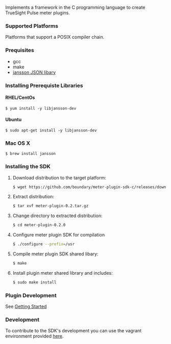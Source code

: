 Implements a framework in the C programming language to create TrueSight Pulse meter plugins.

### Supported Platforms

Platforms that support a POSIX compiler chain.

### Prequisites

- gcc
- make
- [jansson JSON libary](http://www.digip.org/jansson/)

### Installing Prerequiste Libraries

#### RHEL/CentOs

```
$ yum install -y libjansson-dev
``` 

#### Ubuntu

```
$ sudo apt-get install -y libjansson-dev
``` 

### Mac OS X

```
$ brew install jansson 
```

### Installing the SDK

1. Download distribution to the target platform:

    ```bash
    $ wget https://github.com/boundary/meter-plugin-sdk-c/releases/download/v0.2.0/meter-plugin-0.2.0.tar.gz
    ```
2. Extract distribution:

   ```bash
   $ tar xvf meter-plugin-0.2.tar.gz
   ```

3. Change directory to extracted distribution:

   ```bash
   $ cd meter-plugin-0.2.0
   ```

4. Configure meter plugin SDK for compilation

   ```bash
   $ ./configure --prefix=/usr
   ```

5. Compile meter plugin SDK shared libary:

   ```bash
   $ make
   ```

6. Install plugin meter shared library and includes:

   ```bash
   $ sudo make install
   ```

### Plugin Development

See [Getting Started](getting_started.md)

### Development

To contribute to the SDK's development you can use the vagrant environment provided [here](https://github.com/boundary/vagrant-plugin-c).


